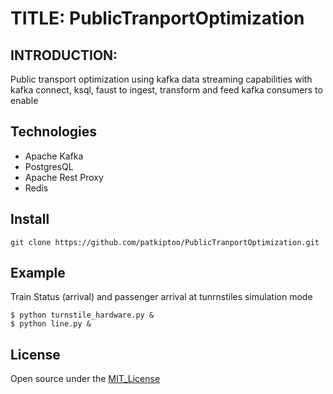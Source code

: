 # TITLE: PublicTranportOptimization

## INTRODUCTION:
Public transport optimization using kafka data streaming capabilities with kafka connect, ksql, faust to ingest, transform and feed kafka consumers to enable 


## Technologies
* Apache Kafka
* PostgresQL
* Apache Rest Proxy
* Redis

## Install
`git clone https://github.com/patkiptoo/PublicTranportOptimization.git`

## Example
Train Status (arrival) and passenger arrival at tunrnstiles simulation mode

`$ python turnstile_hardware.py &`  
`$ python line.py &`


## License
Open source under the [MIT_License](https://en.wikipedia.org/wiki/MIT_License)
